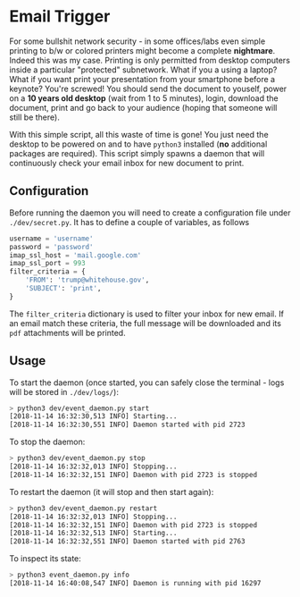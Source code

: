 # Email Trigger

For some bullshit network security - in some offices/labs even simple printing to 
b/w or colored printers might become a complete **nightmare**.
Indeed this was my case. Printing is only permitted from desktop computers inside
a particular "protected" subnetwork. What if you a using a laptop? What if you want
print your presentation from your smartphone before a keynote? You're screwed! You
should send the document to youself, power on a **10 years old desktop** 
(wait from 1 to 5 minutes), login, download the document, print and 
go back to your audience (hoping that someone will still be there).

With this simple script, all this waste of time is gone! You just need the desktop 
to be powered on and to have `python3` installed (**no** additional packages are required). 
This script simply spawns a daemon that will continuously check your email inbox for 
new document to print. 

## Configuration
Before running the daemon you will need to create a configuration file under `./dev/secret.py`.
It has to define a couple of variables, as follows

```python 
username = 'username'
password = 'password'
imap_ssl_host = 'mail.google.com'
imap_ssl_port = 993
filter_criteria = {
    'FROM': 'trump@whitehouse.gov', 
    'SUBJECT': 'print',
}
```

The `filter_criteria` dictionary is used to filter your inbox for new email. If an email match these
criteria, the full message will be downloaded and its `pdf` attachments will be printed.

## Usage 

To start the daemon (once started, you can safely close the terminal - logs will be 
stored in `./dev/logs/`):
```bash
> python3 dev/event_daemon.py start
[2018-11-14 16:32:30,513 INFO] Starting...
[2018-11-14 16:32:30,551 INFO] Daemon started with pid 2723
```

To stop the daemon:
```bash
> python3 dev/event_daemon.py stop
[2018-11-14 16:32:32,013 INFO] Stopping...
[2018-11-14 16:32:32,151 INFO] Daemon with pid 2723 is stopped
```

To restart the daemon (it will stop and then start again):
```bash
> python3 dev/event_daemon.py restart
[2018-11-14 16:32:32,013 INFO] Stopping...
[2018-11-14 16:32:32,151 INFO] Daemon with pid 2723 is stopped
[2018-11-14 16:32:32,513 INFO] Starting...
[2018-11-14 16:32:32,551 INFO] Daemon started with pid 2763
```

To inspect its state:
```bash
> python3 event_daemon.py info
[2018-11-14 16:40:08,547 INFO] Daemon is running with pid 16297
```
